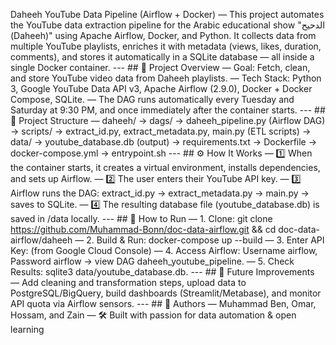 Daheeh YouTube Data Pipeline (Airflow + Docker) — This project automates the YouTube data extraction pipeline for the Arabic educational show "الدحيح (Daheeh)" using Apache Airflow, Docker, and Python. It collects data from multiple YouTube playlists, enriches it with metadata (views, likes, duration, comments), and stores it automatically in a SQLite database — all inside a single Docker container. --- ## 🧩 Project Overview — Goal: Fetch, clean, and store YouTube video data from Daheeh playlists. — Tech Stack: Python 3, Google YouTube Data API v3, Apache Airflow (2.9.0), Docker + Docker Compose, SQLite. — The DAG runs automatically every Tuesday and Saturday at 9:30 PM, and once immediately after the container starts. --- ## 📁 Project Structure — daheeh/ → dags/ → daheeh_pipeline.py (Airflow DAG) → scripts/ → extract_id.py, extract_metadata.py, main.py (ETL scripts) → data/ → youtube_database.db (output) → requirements.txt → Dockerfile → docker-compose.yml → entrypoint.sh --- ## ⚙️ How It Works — 1️⃣ When the container starts, it creates a virtual environment, installs dependencies, and sets up Airflow. — 2️⃣ The user enters their YouTube API key. — 3️⃣ Airflow runs the DAG: extract_id.py → extract_metadata.py → main.py → saves to SQLite. — 4️⃣ The resulting database file (youtube_database.db) is saved in /data locally. --- ## 🚀 How to Run — 1. Clone: git clone https://github.com/Muhammad-Bonn/doc-data-airflow.git && cd doc-data-airflow/daheeh — 2. Build & Run: docker-compose up --build — 3. Enter API Key: (from Google Cloud Console) — 4. Access Airflow: Username airflow, Password airflow → view DAG daheeh_youtube_pipeline. — 5. Check Results: sqlite3 data/youtube_database.db. --- ## 🔮 Future Improvements — Add cleaning and transformation steps, upload data to PostgreSQL/BigQuery, build dashboards (Streamlit/Metabase), and monitor API quota via Airflow sensors. --- ## 👥 Authors — Muhammad Ben, Omar, Hossam, and Zain — 🛠️ Built with passion for data automation & open learning
